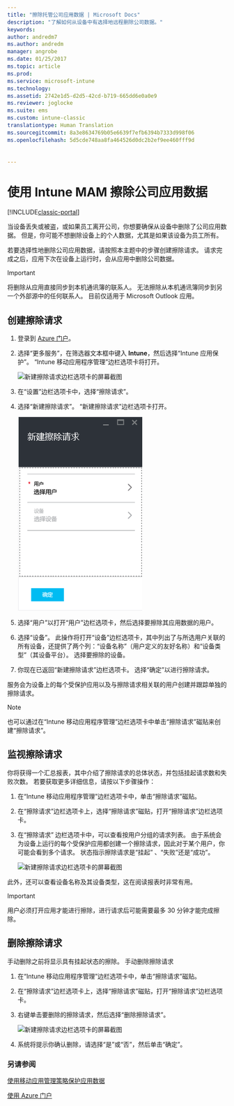 ```yaml
---
title: "擦除托管公司应用数据 | Microsoft Docs"
description: "了解如何从设备中有选择地远程删除公司数据。"
keywords: 
author: andredm7
ms.author: andredm
manager: angrobe
ms.date: 01/25/2017
ms.topic: article
ms.prod: 
ms.service: microsoft-intune
ms.technology: 
ms.assetid: 2742e1d5-d2d5-42cd-b719-665dd6e0a0e9
ms.reviewer: joglocke
ms.suite: ems
ms.custom: intune-classic
translationtype: Human Translation
ms.sourcegitcommit: 8a3e8634769b05e6639f7efb6394b7333d998f06
ms.openlocfilehash: 5d5cde748aa8fa464526d0dc2b2ef9ee460fff9d


---
```


# <a name="wipe-company-app-data-with-intune-mam"></a>使用 Intune MAM 擦除公司应用数据

[!INCLUDE[classic-portal](../includes/classic-portal.md)]

当设备丢失或被盗，或如果员工离开公司，你想要确保从设备中删除了公司应用数据。 但是，你可能不想删除设备上的个人数据，尤其是如果该设备为员工所有。

若要选择性地删除公司应用数据，请按照本主题中的步骤创建擦除请求。 请求完成之后，应用下次在设备上运行时，会从应用中删除公司数据。

>[!IMPORTANT]
> 将删除从应用直接同步到本机通讯簿的联系人。 无法擦除从本机通讯簿同步到另一个外部源中的任何联系人。 目前仅适用于 Microsoft Outlook 应用。

## <a name="create-a-wipe-request"></a>创建擦除请求

1.  登录到 [Azure 门户](https://portal.azure.com)。

2.  选择“更多服务”，在筛选器文本框中键入 **Intune**，然后选择“Intune 应用保护”。 “Intune 移动应用程序管理”边栏选项卡将打开。

    ![新建擦除请求边栏选项卡的屏幕截图](../media/AppManagement/wipe-request-mam-main-blade.png)

2.  在“设置”边栏选项卡中，选择“擦除请求”。

3.  选择“新建擦除请求”。 “新建擦除请求”边栏选项卡打开。

    ![新建擦除请求边栏选项卡的屏幕截图](../media/AppManagement/AzurePortal_MAM_NewWipeRequest.png)

4.  选择“用户”以打开“用户”边栏选项卡，然后选择要擦除其应用数据的用户。

5.  选择“设备”。 此操作将打开“设备”边栏选项卡，其中列出了与所选用户关联的所有设备，还提供了两个列：“设备名称”（用户定义的友好名称）和“设备类型”（其设备平台）。 选择要擦除的设备。

6.  你现在已返回“新建擦除请求”边栏选项卡。 选择“确定”以进行擦除请求。 

服务会为设备上的每个受保护应用以及与擦除请求相关联的用户创建并跟踪单独的擦除请求。

>[!NOTE]
> 也可以通过在“Intune 移动应用程序管理”边栏选项卡中单击“擦除请求”磁贴来创建“擦除请求”。

## <a name="monitor-your-wipe-requests"></a>监视擦除请求

你将获得一个汇总报表，其中介绍了擦除请求的总体状态，并包括挂起请求数和失败次数。 若要获取更多详细信息，请按以下步骤操作：

1.  在“Intune 移动应用程序管理”边栏选项卡中，单击“擦除请求”磁贴。

2.  在“擦除请求”边栏选项卡上，选择“擦除请求”磁贴，打开“擦除请求”边栏选项卡。

3.  在“擦除请求” 边栏选项卡中，可以查看按用户分组的请求列表。 由于系统会为设备上运行的每个受保护应用都创建一个擦除请求，因此对于某个用户，你可能会看到多个请求。 状态指示擦除请求是“挂起” 、“失败”还是“成功”。

    ![新建擦除请求边栏选项卡的屏幕截图](../media/AppManagement/wipe-request-status-1.png)

此外，还可以查看设备名称及其设备类型，这在阅读报表时非常有用。

>[!IMPORTANT]
> 用户必须打开应用才能进行擦除，进行请求后可能需要最多 30 分钟才能完成擦除。

## <a name="delete-a-wipe-request"></a>删除擦除请求

手动删除之前将显示具有挂起状态的擦除。  手动删除擦除请求

1.  在“Intune 移动应用程序管理”边栏选项卡中，单击“擦除请求”磁贴。

2.  在“擦除请求”边栏选项卡上，选择“擦除请求”磁贴，打开“擦除请求”边栏选项卡。

3.  右键单击要删除的擦除请求，然后选择“删除擦除请求”。

    ![新建擦除请求边栏选项卡的屏幕截图](../media/AppManagement/delete-wipe-request.png)

4.  系统将提示你确认删除，请选择“是”或“否”，然后单击“确定”。


### <a name="see-also"></a>另请参阅
[使用移动应用管理策略保护应用数据](protect-app-data-using-mobile-app-management-policies-with-microsoft-intune.md)

[使用 Azure 门户](azure-portal-for-microsoft-intune-mam-policies.md)



<!--HONumber=Feb17_HO1-->


